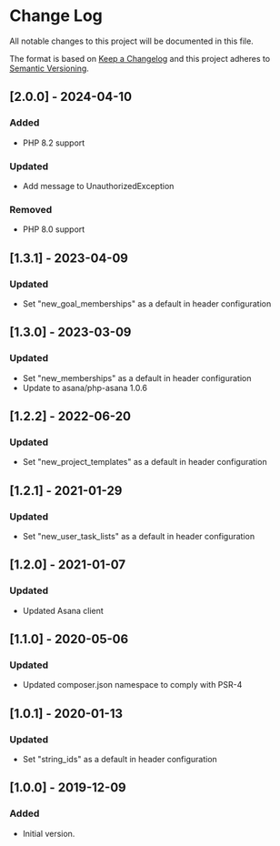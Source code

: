 # Change Log
All notable changes to this project will be documented in this file.

The format is based on [Keep a Changelog](http://keepachangelog.com/)
and this project adheres to [Semantic Versioning](http://semver.org/).

## [2.0.0] - 2024-04-10
### Added
- PHP 8.2 support

### Updated
- Add message to UnauthorizedException

### Removed
- PHP 8.0 support

## [1.3.1] - 2023-04-09
### Updated
- Set "new_goal_memberships" as a default in header configuration

## [1.3.0] - 2023-03-09
### Updated
- Set "new_memberships" as a default in header configuration
- Update to asana/php-asana 1.0.6

## [1.2.2] - 2022-06-20
### Updated
- Set "new_project_templates" as a default in header configuration

## [1.2.1] - 2021-01-29
### Updated
- Set "new_user_task_lists" as a default in header configuration

## [1.2.0] - 2021-01-07
### Updated
- Updated Asana client

## [1.1.0] - 2020-05-06
### Updated
- Updated composer.json namespace to comply with PSR-4

## [1.0.1] - 2020-01-13
### Updated
- Set "string_ids" as a default in header configuration

## [1.0.0] - 2019-12-09
### Added
- Initial version.
